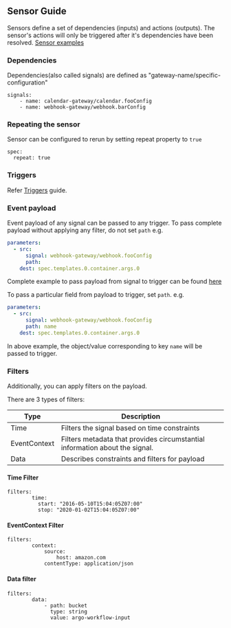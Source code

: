 ## Sensor Guide

Sensors define a set of dependencies (inputs) and actions (outputs). The sensor's actions will only be triggered after it's dependencies have been resolved.
[Sensor examples](https://github.com/argoproj/argo-events/tree/master/examples/sensors)


### Dependencies
Dependencies(also called signals) are defined as "gateway-name/specific-configuration"
``` 
signals:
    - name: calendar-gateway/calendar.fooConfig
    - name: webhook-gateway/webhook.barConfig
```

### Repeating the sensor
Sensor can be configured to rerun by setting repeat property to `true`
``` 
spec:
  repeat: true
```

### Triggers
Refer [Triggers](trigger-guide.md) guide.


### Event payload
Event payload of any signal can be passed to any trigger. To pass complete payload without applying any filter,
do not set ```path```
e.g.
```yaml
parameters:
  - src:
      signal: webhook-gateway/webhook.fooConfig
      path:
    dest: spec.templates.0.container.args.0
``` 

Complete example to pass payload from signal to trigger can be found [here](https://github.com/argoproj/argo-events/blob/master/examples/sensors/webhook.yaml) 

To pass a particular field from payload to trigger, set ```path```. e.g.
```yaml
parameters:
  - src:
      signal: webhook-gateway/webhook.fooConfig
      path: name
    dest: spec.templates.0.container.args.0
```

In above example, the object/value corresponding to key ```name``` will be passed to trigger.  

### Filters
Additionally, you can apply filters on the payload.

There are 3 types of filters:

|   Type   |   Description      |
|----------|-------------------|
|   Time            |   Filters the signal based on time constraints     |
|   EventContext    |   Filters metadata that provides circumstantial information about the signal.      |
|   Data            |   Describes constraints and filters for payload      |

#### Time Filter
``` 
filters:
        time:
          start: "2016-05-10T15:04:05Z07:00"
          stop: "2020-01-02T15:04:05Z07:00"
```

#### EventContext Filter
``` 
filters:
        context:
            source:
                host: amazon.com
            contentType: application/json
```

#### Data filter
```
filters:
        data:
            - path: bucket
              type: string
              value: argo-workflow-input
```